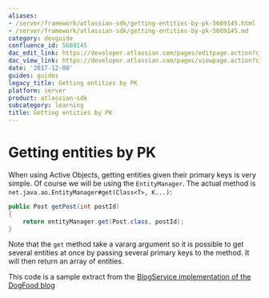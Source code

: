 ```yaml
---
aliases:
- /server/framework/atlassian-sdk/getting-entities-by-pk-5669145.html
- /server/framework/atlassian-sdk/getting-entities-by-pk-5669145.md
category: devguide
confluence_id: 5669145
dac_edit_link: https://developer.atlassian.com/pages/editpage.action?cjm=wozere&pageId=5669145
dac_view_link: https://developer.atlassian.com/pages/viewpage.action?cjm=wozere&pageId=5669145
date: '2017-12-08'
guides: guides
legacy_title: Getting entities by PK
platform: server
product: atlassian-sdk
subcategory: learning
title: Getting entities by PK
---
```

# Getting entities by PK

When using Active Objects, getting entities given their primary keys is very simple. Of course we will be using the `EntityManager`. The actual method is `net.java.ao.EntityManager#get(Class<T>, K...)`:

``` java
public Post getPost(int postId)
{
    return entityManager.get(Post.class, postId);
}
```

Note that the `get` method take a vararg argument so it is possible to get several entities at once by passing several primary keys to the method. It will then return an array of entities.

This code is a sample extract from the <a href="https://bitbucket.org/activeobjects/ao-dogfood-blog/src/9958325ad566/src/main/java/net/java/ao/blog/service/AoBlogService.java#cl-73" class="external-link">BlogService implementation of the DogFood blog</a>


















































































































































































































































